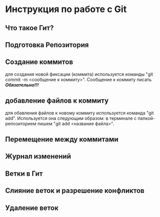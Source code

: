 # Инструкция по работе с Git

## Что такое Гит?

## Подготовка Репозитория

## Создание коммитов
для создания новой фиксации (коммита) используется команды "git commit -m <сообщение к коммиту>". Сообщение к коммиту писать ***Обязательно!!!***

## добавление файлов к коммиту
для обавления файлов к новому коммиту используется команда "git add". Используется она следующим образом: в терминале с папкой-репозиторием пишем "git add <название файла>".

## Перемещение между коммитами

## Журнал изменений

## Ветки в Гит

## Слияние веток и разрешение конфликтов

## Удаление веток